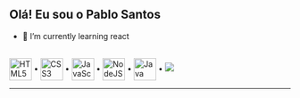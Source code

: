 ## Olá! Eu sou o Pablo Santos

- 🌱 I’m currently learning react
<!--
[![Anurag's GitHub stats-Dark](https://github-readme-stats.vercel.app/api?username=pablo-sts&show_icons=true&theme=dark#gh-dark-mode-only)](https://github.com/anuraghazra/github-readme-stats#gh-dark-mode-only)
[![Anurag's GitHub stats-Light](https://github-readme-stats.vercel.app/api?username=pablo-sts&show_icons=true&theme=default#gh-light-mode-only)](https://github.com/anuraghazra/github-readme-stats#gh-light-mode-only)
-->
<br/>
<div display="inline-block">
  <img alt="HTML5" align="center" width="40" height="40" src="https://cdn.jsdelivr.net/gh/devicons/devicon@latest/icons/html5/html5-original.svg" /><span> • </span>
  <img alt="CSS3" align="center" width="40" height="40" src="https://cdn.jsdelivr.net/gh/devicons/devicon@latest/icons/css3/css3-original.svg" /><span> • </span>
  <img alt="JavaScript" align="center" width="40" height="40" src="https://cdn.jsdelivr.net/gh/devicons/devicon@latest/icons/javascript/javascript-original.svg" /><span> • </span>
  <img alt="NodeJS" align="center" width="40" height="40" src="https://cdn.jsdelivr.net/gh/devicons/devicon@latest/icons/nodejs/nodejs-original.svg" /><span> • </span>        
  <img alt="Java" align="center" width="40" height="40" src="https://cdn.jsdelivr.net/gh/devicons/devicon@latest/icons/java/java-original.svg" /> <span> • </span> 
  <img src="https://cdn.jsdelivr.net/gh/devicons/devicon@latest/icons/react/react-original.svg" />
          
</div>
<hr>
<div>
  
</div>


          
          
